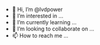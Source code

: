 - 👋 Hi, I’m @lvdpower
- 👀 I’m interested in ...
- 🌱 I’m currently learning ...
- 💞️ I’m looking to collaborate on ...
- 📫 How to reach me ...

<!---
lvdpower/lvdpower is a ✨ special ✨ repository because its `README.md` (this file) appears on your GitHub profile.
You can click the Preview link to take a look at your changes.
--->
